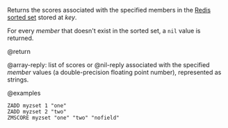 Returns the scores associated with the specified members in the [Redis sorted set](/docs/data-types/sorted-sets) stored at _key_.

For every _member_ that doesn't exist in the sorted set, a `nil` value is returned.

@return

@array-reply: list of scores or @nil-reply associated with the specified _member_ values (a double-precision floating point number), represented as strings.

@examples

```cli
ZADD myzset 1 "one"
ZADD myzset 2 "two"
ZMSCORE myzset "one" "two" "nofield"
```
